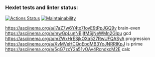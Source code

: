 ### Hexlet tests and linter status:
[![Actions Status](https://github.com/EvgeniyBezzubov/python-project-49/workflows/hexlet-check/badge.svg)](https://github.com/EvgeniyBezzubov/python-project-49/actions)
[![Maintainability](https://api.codeclimate.com/v1/badges/0bcb316d0719c8c35cdb/maintainability)](https://codeclimate.com/github/EvgeniyBezzubov/python-project-49/maintainability)


https://asciinema.org/a/I7aZ7w6Y4tx7fovE9tPpJGQ9v brain-even
https://asciinema.org/a/mwGpLunNBjIfMSjNeWMn2GIpu gcd
https://asciinema.org/a/mZWxHrESjkOXq527RwUFQASyA progression
https://asciinema.org/a/XvMVeHCQqEpdMB3YoJNRRIKpJ is prime
https://asciinema.org/a/5qG7zcY2a51vOAv4RcndxcM2E calc